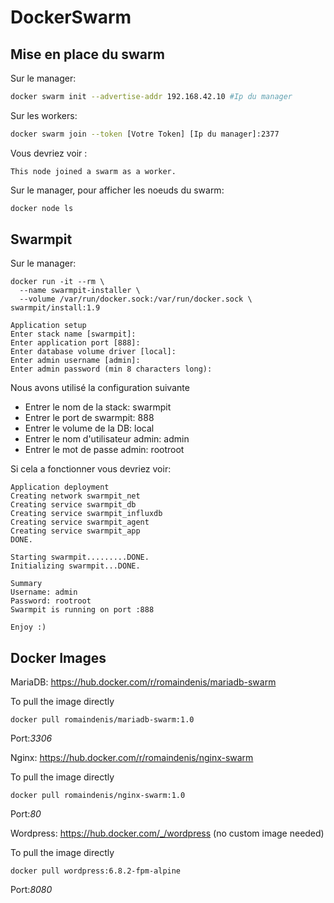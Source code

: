 # DockerSwarm

## Mise en place du swarm
Sur le manager:
```bash
docker swarm init --advertise-addr 192.168.42.10 #Ip du manager
```

Sur les workers:
```bash
docker swarm join --token [Votre Token] [Ip du manager]:2377
```
Vous devriez voir : 
```
This node joined a swarm as a worker.
```


Sur le manager, pour afficher les noeuds du swarm:
```bash
docker node ls
```
## Swarmpit
Sur le manager: 
```
docker run -it --rm \
  --name swarmpit-installer \
  --volume /var/run/docker.sock:/var/run/docker.sock \
swarmpit/install:1.9
```

```
Application setup
Enter stack name [swarmpit]: 
Enter application port [888]: 
Enter database volume driver [local]: 
Enter admin username [admin]: 
Enter admin password (min 8 characters long):
```
Nous avons utilisé la configuration suivante
- Entrer le nom de la stack: swarmpit
- Entrer le port de swarmpit: 888
- Entrer le volume de la DB: local
- Entrer le nom d'utilisateur admin: admin
- Entrer le mot de passe admin: rootroot

Si cela a fonctionner vous devriez voir:
```
Application deployment
Creating network swarmpit_net
Creating service swarmpit_db
Creating service swarmpit_influxdb
Creating service swarmpit_agent
Creating service swarmpit_app
DONE.

Starting swarmpit.........DONE.
Initializing swarmpit...DONE.

Summary
Username: admin
Password: rootroot
Swarmpit is running on port :888

Enjoy :)
```

## Docker Images

MariaDB: https://hub.docker.com/r/romaindenis/mariadb-swarm

To pull the image directly
```
docker pull romaindenis/mariadb-swarm:1.0
```
Port:_3306_

Nginx: https://hub.docker.com/r/romaindenis/nginx-swarm

To pull the image directly
```
docker pull romaindenis/nginx-swarm:1.0
```
Port:_80_

Wordpress: https://hub.docker.com/_/wordpress (no custom image needed)

To pull the image directly
```
docker pull wordpress:6.8.2-fpm-alpine
```
Port:_8080_



